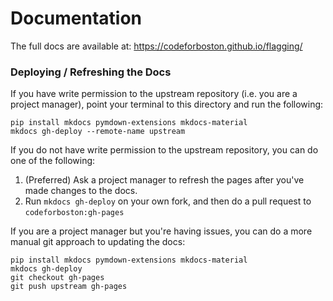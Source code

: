 # Documentation

The full docs are available at: https://codeforboston.github.io/flagging/

### Deploying / Refreshing the Docs

If you have write permission to the upstream repository (i.e. you are a project manager), point your terminal to this directory and run the following:

```shell script
pip install mkdocs pymdown-extensions mkdocs-material
mkdocs gh-deploy --remote-name upstream
```

If you do not have write permission to the upstream repository, you can do one of the following:
 
 1. (Preferred) Ask a project manager to refresh the pages after you've made changes to the docs.
 2. Run `mkdocs gh-deploy` on your own fork, and then do a pull request to `codeforboston:gh-pages`
 
 If you are a project manager but you're having issues, you can do a more manual git approach to updating the docs:
 
```shell script
pip install mkdocs pymdown-extensions mkdocs-material
mkdocs gh-deploy
git checkout gh-pages
git push upstream gh-pages
```